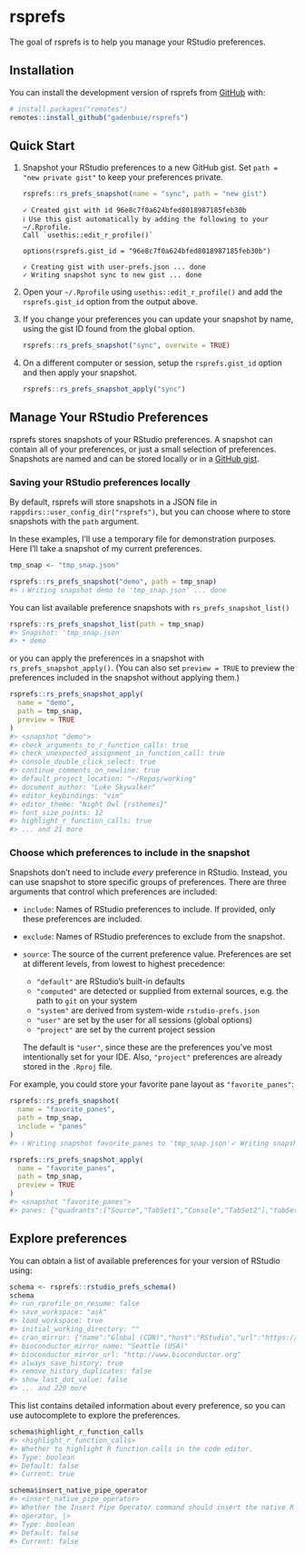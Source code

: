 
<!-- README.md is generated from README.Rmd. Please edit that file -->

# rsprefs

<!-- badges: start -->
<!-- badges: end -->

The goal of rsprefs is to help you manage your RStudio preferences.

## Installation

You can install the development version of rsprefs from
[GitHub](https://github.com/) with:

``` r
# install.packages("remotes")
remotes::install_github("gadenbuie/rsprefs")
```

## Quick Start

1.  Snapshot your RStudio preferences to a new GitHub gist. Set
    `path = "new private gist"` to keep your preferences private.

    ``` r
    rsprefs::rs_prefs_snapshot(name = "sync", path = "new gist")
    ```

        ✓ Created gist with id 96e8c7f0a624bfed8018987185feb30b
        ℹ Use this gist automatically by adding the following to your ~/.Rprofile.
        Call `usethis::edit_r_profile()`     

        options(rsprefs.gist_id = "96e8c7f0a624bfed8018987185feb30b")

        ✓ Creating gist with user-prefs.json ... done
        ✓ Writing snapshot sync to new gist ... done

2.  Open your `~/.Rprofile` using `usethis::edit_r_profile()` and add
    the `rsprefs.gist_id` option from the output above.

3.  If you change your preferences you can update your snapshot by name,
    using the gist ID found from the global option.

    ``` r
    rsprefs::rs_prefs_snapshot("sync", overwite = TRUE)
    ```

4.  On a different computer or session, setup the `rsprefs.gist_id`
    option and then apply your snapshot.

    ``` r
    rsprefs::rs_prefs_snapshot_apply("sync")
    ```

## Manage Your RStudio Preferences

rsprefs stores snapshots of your RStudio preferences. A snapshot can
contain all of your preferences, or just a small selection of
preferences. Snapshots are named and can be stored locally or in a
[GitHub gist](https://gist.github.com).

### Saving your RStudio preferences locally

By default, rsprefs will store snapshots in a JSON file in
`rappdirs::user_config_dir("rsprefs")`, but you can choose where to
store snapshots with the `path` argument.

In these examples, I’ll use a temporary file for demonstration purposes.
Here I’ll take a snapshot of my current preferences.

``` r
tmp_snap <- "tmp_snap.json"

rsprefs::rs_prefs_snapshot("demo", path = tmp_snap)
#> ℹ Writing snapshot demo to 'tmp_snap.json' ... done
```

You can list available preference snapshots with
`rs_prefs_snapshot_list()`

``` r
rsprefs::rs_prefs_snapshot_list(path = tmp_snap)
#> Snapshot: 'tmp_snap.json'
#> • demo
```

or you can apply the preferences in a snapshot with
`rs_prefs_snapshot_apply()`. (You can also set `preview = TRUE` to
preview the preferences included in the snapshot without applying them.)

``` r
rsprefs::rs_prefs_snapshot_apply(
  name = "demo", 
  path = tmp_snap, 
  preview = TRUE
)
#> <snapshot "demo">
#> check_arguments_to_r_function_calls: true
#> check_unexpected_assignment_in_function_call: true
#> console_double_click_select: true
#> continue_comments_on_newline: true
#> default_project_location: "~/Repos/working"
#> document_author: "Luke Skywalker"
#> editor_keybindings: "vim"
#> editor_theme: "Night Owl {rsthemes}"
#> font_size_points: 12
#> highlight_r_function_calls: true
#> ... and 21 more
```

### Choose which preferences to include in the snapshot

Snapshots don’t need to include *every* preference in RStudio. Instead,
you can use snapshot to store specific groups of preferences. There are
three arguments that control which preferences are included:

-   `include`: Names of RStudio preferences to include. If provided,
    only these preferences are included.

-   `exclude`: Names of RStudio preferences to exclude from the
    snapshot.

-   `source`: The source of the current preference value. Preferences
    are set at different levels, from lowest to highest precedence:

    -   `"default"` are RStudio’s built-in defaults
    -   `"computed"` are detected or supplied from external sources,
        e.g. the path to `git` on your system
    -   `"system"` are derived from system-wide `rstudio-prefs.json`
    -   `"user"` are set by the user for all sessions (global options)
    -   `"project"` are set by the current project session

    The default is `"user"`, since these are the preferences you’ve most
    intentionally set for your IDE. Also, `"project"` preferences are
    already stored in the `.Rproj` file.

For example, you could store your favorite pane layout as
`"favorite_panes"`:

``` r
rsprefs::rs_prefs_snapshot(
  name = "favorite_panes", 
  path = tmp_snap,
  include = "panes"
)
#> ℹ Writing snapshot favorite_panes to 'tmp_snap.json'✓ Writing snapshot favorite_panes to 'tmp_snap.json' ... done

rsprefs::rs_prefs_snapshot_apply(
  name = "favorite_panes",
  path = tmp_snap,
  preview = TRUE
)
#> <snapshot "favorite_panes">
#> panes: {"quadrants":["Source","TabSet1","Console","TabSet2"],"tabSet1":["Hi…
```

## Explore preferences

You can obtain a list of available preferences for your version of
RStudio using:

``` r
schema <- rsprefs::rstudio_prefs_schema()
schema
#> run_rprofile_on_resume: false
#> save_workspace: "ask"
#> load_workspace: true
#> initial_working_directory: ""
#> cran_mirror: {"name":"Global (CDN)","host":"RStudio","url":"https://cran.rs…
#> bioconductor_mirror_name: "Seattle (USA)"
#> bioconductor_mirror_url: "http://www.bioconductor.org"
#> always_save_history: true
#> remove_history_duplicates: false
#> show_last_dot_value: false
#> ... and 220 more
```

This list contains detailed information about every preference, so you
can use autocomplete to explore the preferences.

``` r
schema$highlight_r_function_calls
#> <highlight_r_function_calls>
#> Whether to highlight R function calls in the code editor.
#> Type: boolean
#> Default: false
#> Current: true
```

``` r
schema$insert_native_pipe_operator
#> <insert_native_pipe_operator>
#> Whether the Insert Pipe Operator command should insert the native R pipe
#> operator, |>
#> Type: boolean
#> Default: false
#> Current: false
```
